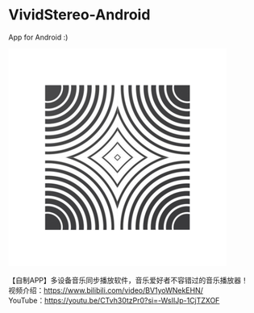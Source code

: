 # VividStereo-Android

App for Android :)

![image](app/src/main/res/mipmap-xxxhdpi/ic_launcher_adaptive_fore.png)


【自制APP】多设备音乐同步播放软件，音乐爱好者不容错过的音乐播放器！  
视频介绍：https://www.bilibili.com/video/BV1yoWNekEHN/  
YouTube：https://youtu.be/CTvh30tzPr0?si=-WsIIJp-1CjTZXOF
